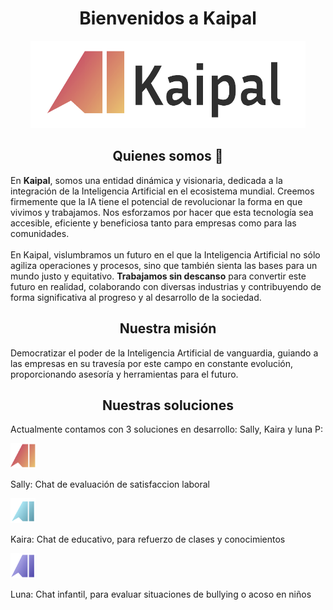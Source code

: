 <div align="center">
<h1 font-size=22px>Bienvenidos a Kaipal</h1>

<img src="images/logo.png" height=140px width=440px />

<h2 font-size=20px> Quienes somos &#128075;</h2>
</div>

<div align="left">
  
<p font-size=16px>En <strong>Kaipal</strong>, somos una entidad dinámica y visionaria, dedicada a la integración de la Inteligencia Artificial en el ecosistema mundial. Creemos firmemente que la IA tiene el potencial de revolucionar la forma en que vivimos y trabajamos. Nos esforzamos por hacer que esta tecnología sea accesible, eficiente y beneficiosa tanto para empresas como para las comunidades. <br> <br> En Kaipal, vislumbramos un futuro en el que la Inteligencia Artificial no sólo agiliza operaciones y procesos, sino que también sienta las bases para un mundo justo y equitativo. <strong>Trabajamos sin descanso</strong> para convertir este futuro en realidad, colaborando con diversas industrias y contribuyendo de forma significativa al progreso y al desarrollo de la sociedad.</p>

</div>

<h2 align="center" font-size=20px> Nuestra misión</h2>

<p align="left" font-size=16px>
  Democratizar el poder de la Inteligencia Artificial de vanguardia, guiando a las empresas en su travesía por este campo en constante evolución, proporcionando asesoría y herramientas para el futuro.
</p>


<h2 align="center" font-size=20px> Nuestras soluciones</h2>

<p align="left" font-size=16px>
  Actualmente contamos con 3 soluciones en desarrollo: Sally, Kaira y luna P:
</p>

<div display="flex" flex-direction="row">
  <img src="images/sally.png" height=40px width=40px />
  <p align="left" font-size=18px>
  Sally: Chat de evaluación de satisfaccion laboral
</p>
</div>

<div display="flex" flex-direction="row">
  <img src="images/kaira.png" height=40px width=40px />
  <p align="left" font-size=18px>
  Kaira: Chat de educativo, para refuerzo de clases y conocimientos
</p>
</div>

<div display="flex" flex-direction="row">
  <img src="images/luna.png" height=40px width=40px />
  <p align="left" font-size=18px>
  Luna: Chat infantil, para evaluar situaciones de bullying o acoso en niños
</p>
</div>

